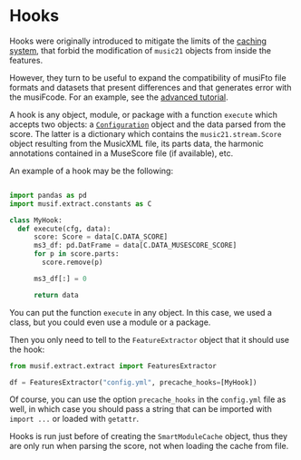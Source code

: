 # Hooks

Hooks were originally introduced to mitigate the limits of the [caching
system](./Caching.html), that forbid the modification of `music21` objects from inside
the features.

However, they turn to be useful to expand the compatibility of musiFto file formats and
datasets that present differences and that generates error with the musiFcode. For an
example, see the [advanced tutorial]().

A hook is any object, module, or package with a function `execute` which
accepts two objects: a [`Configuration`](./Configuration.html) object and the data parsed from
the score. The latter is a dictionary which contains the `music21.stream.Score` object
resulting from the MusicXML file, its parts data, the harmonic annotations contained in
a MuseScore file (if available), etc.

An example of a hook may be the following:
```python

import pandas as pd
import musif.extract.constants as C

class MyHook:
  def execute(cfg, data):
      score: Score = data[C.DATA_SCORE]
      ms3_df: pd.DatFrame = data[C.DATA_MUSESCORE_SCORE]
      for p in score.parts:
        score.remove(p)

      ms3_df[:] = 0

      return data
```

You can put the function `execute` in any object. In this case, we used a class, but you
could even use a module or a package.

Then you only need to tell to the `FeatureExtractor` object that it should use the hook:
```python
from musif.extract.extract import FeaturesExtractor

df = FeaturesExtractor("config.yml", precache_hooks=[MyHook])
```
Of course, you can use the option `precache_hooks` in the `config.yml` file as well, in
which case you should pass a string that can be imported with `import ...` or loaded
with `getattr`.

Hooks is run just before of creating the `SmartModuleCache` object, thus they are only
run when parsing the score, not when loading the cache from file.
